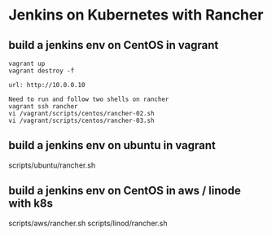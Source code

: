 # Jenkins on Kubernetes with Rancher

## build a jenkins env on CentOS in vagrant
```
vagrant up
vagrant destroy -f

url: http://10.0.0.10

Need to run and follow two shells on rancher
vagrant ssh rancher
vi /vagrant/scripts/centos/rancher-02.sh
vi /vagrant/scripts/centos/rancher-03.sh

```

## build a jenkins env on ubuntu in vagrant
scripts/ubuntu/rancher.sh

## build a jenkins env on CentOS in aws / linode with k8s
scripts/aws/rancher.sh
scripts/linod/rancher.sh




